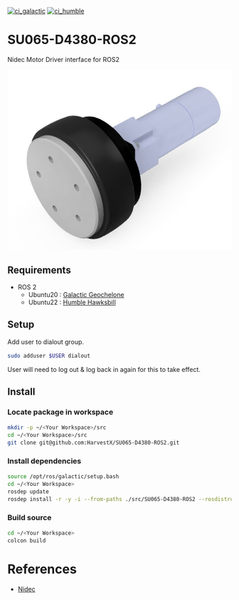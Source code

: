 [![ci_galactic](https://github.com/HarvestX/SU065-D4380-ROS2/actions/workflows/ci_galactic.yml/badge.svg)](https://github.com/HarvestX/SU065-D4380-ROS2/actions/workflows/ci_galactic.yml)
[![ci_humble](https://github.com/HarvestX/SU065-D4380-ROS2/actions/workflows/ci_humble.yml/badge.svg)](https://github.com/HarvestX/SU065-D4380-ROS2/actions/workflows/ci_humble.yml)

# SU065-D4380-ROS2
Nidec Motor Driver interface for ROS2

![Image](./media/SU065-M4380.jpg)

## Requirements
- ROS 2
  - Ubuntu20 : [Galactic Geochelone](https://docs.ros.org/en/galactic/Installation.html)
  - Ubuntu22 : [Humble Hawksbill](https://docs.ros.org/en/humble/Installation.html)

## Setup
Add user to dialout group.
```bash
sudo adduser $USER dialout
```
User will need to log out & log back in again for this to take effect.

## Install
### Locate package in workspace
```bash
mkdir -p ~/<Your Workspace>/src
cd ~/<Your Workspace>/src
git clone git@github.com:HarvestX/SU065-D4380-ROS2.git
```

### Install dependencies
```bash
source /opt/ros/galactic/setup.bash
cd ~/<Your Workspace>
rosdep update
rosdep install -r -y -i --from-paths ./src/SU065-D4380-ROS2 --rosdistro $ROS_DISTRO
```

### Build source
```bash
cd ~/<Your Workspace>
colcon build
```

# References
- [Nidec](https://www.nidec-shimpo.co.jp/en/)
